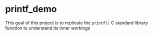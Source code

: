 # printf_demo
This goal of this project is to replicate the `printf()` C standard library function to understand its inner workings
